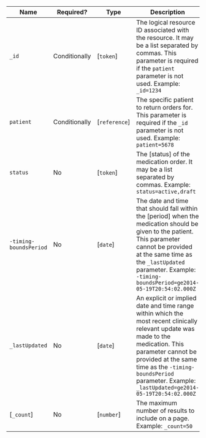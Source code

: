  Name|Required?|Type|Description
------------------------|---------------|---------------|--------------------------------------------------------------------------------------------------------------------------------------------------------------------------------------
 `_id`|Conditionally|[`token`]|The logical resource ID associated with the resource. It may be a list separated by commas. This parameter is required if the `patient` parameter is not used. Example: `_id=1234`
 `patient`|Conditionally|[`reference`]|The specific patient to return orders for. This parameter is required if the `_id` parameter is not used. Example: `patient=5678`
 `status`|No|[`token`]|The [status] of the medication order. It may be a list separated by commas. Example: `status=active,draft`
 `-timing-boundsPeriod`|No|[`date`]|The date and time that should fall within the [period] when the medication should be given to the patient. This parameter cannot be provided at the same time as the `_lastUpdated` parameter. Example: `-timing-boundsPeriod=ge2014-05-19T20:54:02.000Z`
 `_lastUpdated`|No|[`date`]|An explicit or implied date and time range within which the most recent clinically relevant update was made to the medication. This parameter cannot be provided at the same time as the `-timing-boundsPeriod` parameter. Example: `_lastUpdated=ge2014-05-19T20:54:02.000Z`
 [`_count`]|No|[`number`]|The maximum number of results to include on a page. Example: `_count=50`

